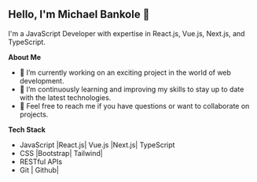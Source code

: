 ## Hello, I'm Michael Bankole 👋

I'm a JavaScript Developer with expertise in React.js, Vue.js, Next.js, and TypeScript.

**About Me**

- 🔭 I’m currently working on an exciting project in the world of web development.
- 🌱 I’m continuously learning and improving my skills to stay up to date with the latest technologies.
- 💬 Feel free to reach me if you have questions or want to collaborate on projects.

**Tech Stack**

- JavaScript |React.js| Vue.js |Next.js| TypeScript 
- CSS |Bootstrap| Tailwind| 
- RESTful APIs  
- Git | Github| 
 
